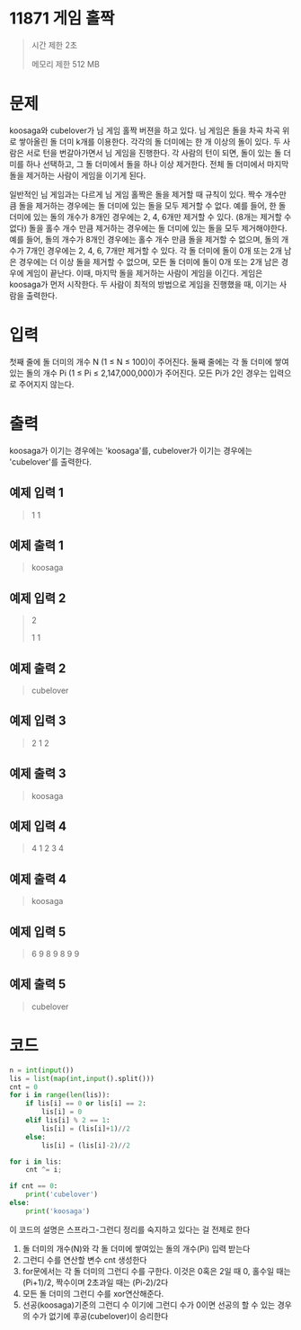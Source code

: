11871 게임 홀짝
=============

> 시간 제한 2초
> 
> 메모리 제한 512 MB

# 문제
koosaga와 cubelover가 님 게임 홀짝 버젼을 하고 있다. 님 게임은 돌을 차곡 차곡 위로 쌓아올린 돌 더미 k개를 이용한다. 각각의 돌 더미에는 한 개 이상의 돌이 있다. 두 사람은 서로 턴을 번갈아가면서 님 게임을 진행한다. 각 사람의 턴이 되면, 돌이 있는 돌 더미를 하나 선택하고, 그 돌 더미에서 돌을 하나 이상 제거한다. 전체 돌 더미에서 마지막 돌을 제거하는 사람이 게임을 이기게 된다. 

일반적인 님 게임과는 다르게 님 게임 홀짝은 돌을 제거할 때 규칙이 있다. 짝수 개수만큼 돌을 제거하는 경우에는 돌 더미에 있는 돌을 모두 제거할 수 없다. 예를 들어, 한 돌 더미에 있는 돌의 개수가 8개인 경우에는 2, 4, 6개만 제거할 수 있다. (8개는 제거할 수 없다) 돌을 홀수 개수 만큼 제거하는 경우에는 돌 더미에 있는 돌을 모두 제거해야한다. 예를 들어, 돌의 개수가 8개인 경우에는 홀수 개수 만큼 돌을 제거할 수 없으며, 돌의 개수가 7개인 경우에는 2, 4, 6, 7개만 제거할 수 있다.
각 돌 더미에 돌이 0개 또는 2개 남은 경우에는 더 이상 돌을 제거할 수 없으며, 모든 돌 더미에 돌이 0개 또는 2개 남은 경우에 게임이 끝난다. 이때, 마지막 돌을 제거하는 사람이 게임을 이긴다.
게임은 koosaga가 먼저 시작한다. 두 사람이 최적의 방법으로 게임을 진행했을 때, 이기는 사람을 출력한다.

# 입력
첫째 줄에 돌 더미의 개수 N (1 ≤ N ≤ 100)이 주어진다.
둘째 줄에는 각 돌 더미에 쌓여있는 돌의 개수 Pi (1 ≤ Pi ≤ 2,147,000,000)가 주어진다. 모든 Pi가 2인 경우는 입력으로 주어지지 않는다.

# 출력
koosaga가 이기는 경우에는 'koosaga'를, cubelover가 이기는 경우에는 'cubelover'를 출력한다.

## 예제 입력 1 
> 1
> 1

## 예제 출력 1 
> koosaga

## 예제 입력 2 
> 2
> 
> 1 1

## 예제 출력 2 
> cubelover

## 예제 입력 3 
> 2
> 1 2

## 예제 출력 3 
> koosaga

## 예제 입력 4 
> 4
> 1 2 3 4

## 예제 출력 4 
> koosaga

## 예제 입력 5 
> 6
> 9 8 9 8 9 9

## 예제 출력 5 
> cubelover

# 코드
```python
n = int(input())
lis = list(map(int,input().split()))
cnt = 0
for i in range(len(lis)):
    if lis[i] == 0 or lis[i] == 2:
        lis[i] = 0
    elif lis[i] % 2 == 1:
        lis[i] = (lis[i]+1)//2
    else:
        lis[i] = (lis[i]-2)//2

for i in lis:
    cnt ^= i;

if cnt == 0:
    print('cubelover')
else:
    print('koosaga')
```

이 코드의 설명은 스프라그-그런디 정리를 숙지하고 있다는 걸 전제로 한다
1. 돌 더미의 개수(N)와 각 돌 더미에 쌓여있는 돌의 개수(Pi) 입력 받는다
2. 그런디 수를 연산할 변수 cnt 생성한다
3. for문에서는 각 돌 더미의 그런디 수를 구한다. 이것은 0혹은 2일 때 0, 홀수일 때는 (Pi+1)/2, 짝수이며 2초과일 때는 (Pi-2)/2다
4. 모든 돌 더미의 그런디 수를 xor연산해준다.
5. 선공(koosaga)기준의 그런디 수 이기에 그런디 수가 0이면 선공의 할 수 있는 경우의 수가 없기에 후공(cubelover)이 승리한다

